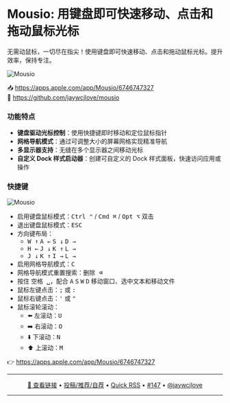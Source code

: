 Mousio: 用键盘即可快速移动、点击和拖动鼠标光标
===

无需动鼠标，一切尽在指尖！使用键盘即可快速移动、点击和拖动鼠标光标。提升效率，保持专注。

![Mousio](https://github.com/user-attachments/assets/de4ee3ea-ecc8-45e6-ade1-2c14e688872b)


📥 https://apps.apple.com/app/Mousio/6746747327  
💬 https://github.com/jaywcjlove/mousio  

### 功能特点

- **键盘驱动光标控制**：使用快捷键即时移动和定位鼠标指针  
- **网格导航模式**：通过可调整大小的屏幕网格实现精准导航  
- **多显示器支持**：无缝在多个显示器之间移动光标  
- **自定义 Dock 样式启动器**：创建可自定义的 Dock 样式面板，快速访问应用或操作  

### 快捷键

![Mousio](https://github.com/user-attachments/assets/e8cf73aa-1f48-4374-bdd0-7c458a718fad)

- 启用键盘鼠标模式：<kbd>Ctrl ⌃</kbd> / <kbd>Cmd ⌘</kbd> / <kbd>Opt ⌥</kbd> 双击
- 退出键盘鼠标模式：<kbd>ESC</kbd>
- 方向键布局：
  - <kbd>W ↑</kbd> <kbd>A ←</kbd> <kbd>S ↓</kbd> <kbd>D →</kbd>
  - <kbd>H ←</kbd> <kbd>J ↓</kbd> <kbd>K ↑</kbd> <kbd>L →</kbd>
  - <kbd>J ↓</kbd> <kbd>K ↑</kbd> <kbd>I →</kbd> <kbd>L →</kbd>
- 启用网格导航模式：<kbd>C</kbd>
- 网格导航模式重置搜索：<kbd>删除 ⌫</kbd>
- 按住 <kbd>空格 ␣</kbd>，配合 <kbd>A</kbd> <kbd>S</kbd> <kbd>W</kbd> <kbd>D</kbd> 移动窗口、选中文本和移动文件
- 鼠标左键点击：<kbd>;</kbd> 或 <kbd>:</kbd>
- 鼠标右键点击：<kbd>'</kbd> 或 <kbd>"</kbd>
- 鼠标滚轮滚动：
  - ⬅️ 左滚动：<kbd>U</kbd>
  - ➡️ 右滚动：<kbd>O</kbd>
  - ⬇️ 下滚动：<kbd>N</kbd>
  - ⬆️ 上滚动：<kbd>M</kbd>

👉 https://apps.apple.com/app/Mousio/6746747327

---

<p align="center">
<a href="https://apps.apple.com/app/Mousio/6746747327" target="_blank">🔗 查看链接</a> • 
<a href="https://github.com/jaywcjlove/quick-rss/issues/new/choose" target="_blank">投稿/推荐/自荐</a> • 
<a href="https://wangchujiang.com/quick-rss/feeds/index.html" target="_blank">Quick RSS</a> • 
<a href="https://github.com/jaywcjlove/quick-rss/issues/147" target="_blank">#147</a> • 
<a href="https://github.com/jaywcjlove" target="_blank">@jaywcjlove</a>
</p>

---
    